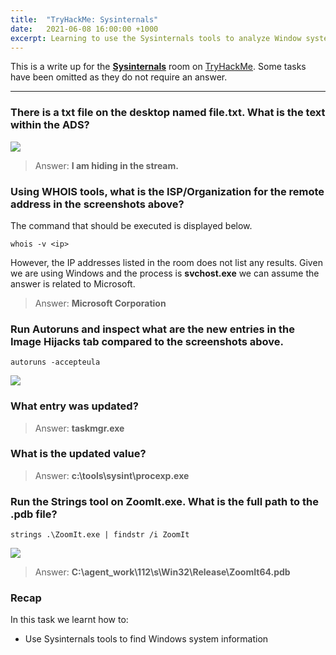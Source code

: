 ```yaml
---
title:  "TryHackMe: Sysinternals"
date:   2021-06-08 16:00:00 +1000
excerpt: Learning to use the Sysinternals tools to analyze Window systems or applications. 
---
```


This is a write up for the [**Sysinternals**](https://tryhackme.com/room/btsysinternalssg) room on [TryHackMe](https://tryhackme.com). Some tasks have been omitted as they do not require an answer.

***

### There is a txt file on the desktop named file.txt. What is the text within the ADS?

<img src="{{ site.baseurl }}/assets/images/2021-06-08-sysinternals/01-ads.jpg">

> Answer: **I am hiding in the stream.**

### Using WHOIS tools, what is the ISP/Organization for the remote address in the screenshots above?

The command that should be executed is displayed below.

```
whois -v <ip>
```

However, the IP addresses listed in the room does not list any results. Given we are using Windows and the process is **svchost.exe** we can assume the answer is related to Microsoft.

> Answer: **Microsoft Corporation**

### Run Autoruns and inspect what are the new entries in the Image Hijacks tab compared to the screenshots above.

```
autoruns -accepteula
```

<img src="{{ site.baseurl }}/assets/images/2021-06-08-sysinternals/02-image-hijack.jpg">

### What entry was updated?

> Answer: **taskmgr.exe**

### What is the updated value?

> Answer: **c:\tools\sysint\procexp.exe**

### Run the Strings tool on ZoomIt.exe. What is the full path to the .pdb file?

```
strings .\ZoomIt.exe | findstr /i ZoomIt
```

<img src="{{ site.baseurl }}/assets/images/2021-06-08-sysinternals/03-zoomit.jpg">

> Answer: **C:\agent\_work\112\s\Win32\Release\ZoomIt64.pdb**

### Recap

In this task we learnt how to:
 * Use Sysinternals tools to find Windows system information
 